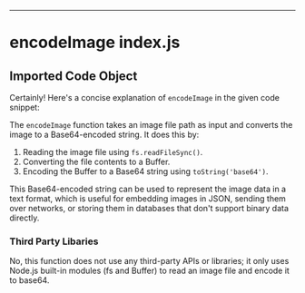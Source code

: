 
  
  

---
# encodeImage index.js
## Imported Code Object
Certainly! Here's a concise explanation of `encodeImage` in the given code snippet:

The `encodeImage` function takes an image file path as input and converts the image to a Base64-encoded string. It does this by:

1. Reading the image file using `fs.readFileSync()`.
2. Converting the file contents to a Buffer.
3. Encoding the Buffer to a Base64 string using `toString('base64')`.

This Base64-encoded string can be used to represent the image data in a text format, which is useful for embedding images in JSON, sending them over networks, or storing them in databases that don't support binary data directly.

### Third Party Libaries

No, this function does not use any third-party APIs or libraries; it only uses Node.js built-in modules (fs and Buffer) to read an image file and encode it to base64.

  
  